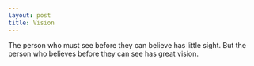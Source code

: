 ```yaml
---
layout: post
title: Vision
---
```


The person who must see before they can believe has little sight. But the person who believes before they can see has great vision.
